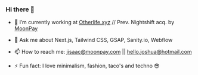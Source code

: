 ### Hi there 👋

- 🔭 I’m currently working at [Otherlife.xyz](https://www.otherlife.xyz) // Prev. Nightshift acq. by [MoonPay](https://www.moonpay.com)


- 💬 Ask me about Next.js, Tailwind CSS, GSAP, Sanity.io, Webflow


- 📫 How to reach me: jisaac@moonpay.com || hello.joshua@hotmail.com


- ⚡ Fun fact: I love minimalism, fashion, taco's and techno 😎

<!--
**joshua-isaac/joshua-isaac** is a ✨ _special_ ✨ repository because its `README.md` (this file) appears on your GitHub profile.

Here are some ideas to get you started:

- 
 
- 🔭 I’m currently working on.at Otherlife.xyz
- 🌱 I’m currently learning ...
- 👯 I’m looking to collaborate on ...
- 🤔 I’m looking for help with ...
- 💬 Ask me about ...
- 📫 How to reach me: ...
- 😄 Pronouns: ...
- ⚡ Fun fact: ...
-->
